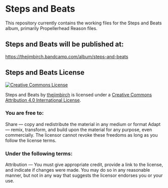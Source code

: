 # Steps and Beats
This repository currently contains the working files for the Steps and Beats album, primarily Propellerhead Reason files.

## Steps and Beats will be published at:
https://thejimbirch.bandcamp.com/album/steps-and-beats

## Steps and Beats License

[![Creative Commons License](https://i.creativecommons.org/l/by/4.0/88x31.png)](http://creativecommons.org/licenses/by/4.0/)

<span xmlns:dct="http://purl.org/dc/terms/" property="dct:title">Steps and Beats</span> by [thejimbirch](http://jimbir.ch) is licensed under a [Creative Commons Attribution 4.0 International License](http://creativecommons.org/licenses/by/4.0/).

### You are free to:
Share — copy and redistribute the material in any medium or format
Adapt — remix, transform, and build upon the material for any purpose, even commercially.
The licensor cannot revoke these freedoms as long as you follow the license terms.

### Under the following terms:
Attribution — You must give appropriate credit, provide a link to the license, and indicate if changes were made. You may do so in any reasonable manner, but not in any way that suggests the licensor endorses you or your use.
